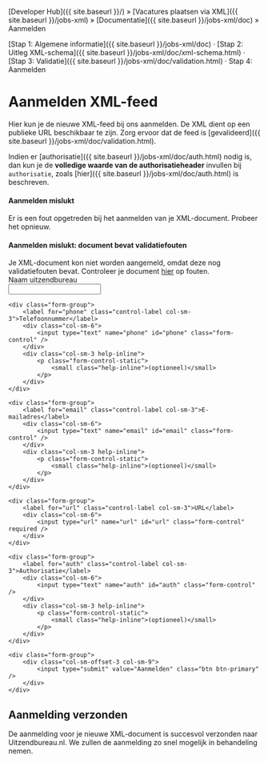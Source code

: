 ---
---

[Developer Hub]({{ site.baseurl }}/) &raquo; [Vacatures plaatsen via XML]({{ site.baseurl }}/jobs-xml) &raquo; [Documentatie]({{ site.baseurl }}/jobs-xml/doc) &raquo; Aanmelden

[Stap 1: Algemene informatie]({{ site.baseurl }}/jobs-xml/doc) &middot;
[Stap 2: Uitleg XML-schema]({{ site.baseurl }}/jobs-xml/doc/xml-schema.html) &middot;
[Stap 3: Validatie]({{ site.baseurl }}/jobs-xml/doc/validation.html) &middot;
Stap 4: Aanmelden

# Aanmelden XML-feed

Hier kun je de nieuwe XML-feed bij ons aanmelden. De XML dient op een publieke URL beschikbaar te zijn. Zorg ervoor dat de feed is
[gevalideerd]({{ site.baseurl }}/jobs-xml/doc/validation.html).

Indien er [authorisatie]({{ site.baseurl }}/jobs-xml/doc/auth.html) nodig is, dan kun je de **volledige waarde van de authorisatieheader** invullen bij `authorisatie`, zoals
[hier]({{ site.baseurl }}/jobs-xml/doc/auth.html) is beschreven.

<div id="sign-up-error" class="hidden">
    <div class="alert alert-danger">
        <h4>Aanmelden mislukt</h4>
        Er is een fout opgetreden bij het aanmelden van je XML-document. Probeer het opnieuw.
    </div>
</div>

<div id="sign-up-validation-error" class="hidden">
    <div class="alert alert-danger">
        <h4>Aanmelden mislukt: document bevat validatiefouten</h4>
        Je XML-document kon niet worden aangemeld, omdat deze nog validatiefouten bevat. Controleer je document
        <a href="/jobs-xml/doc/validation.html" class="alert-link">hier</a> op fouten.
    </div>
</div>

<form id="sign-up-form" class="form-horizontal">
    <div class="form-group">
        <label for="recruiterName" class="control-label col-sm-3">Naam uitzendbureau</label>
        <div class="col-sm-6">
            <input type="text" name="recruiterName" id="recruiterName" class="form-control" required />
        </div>
    </div>

    <div class="form-group">
        <label for="phone" class="control-label col-sm-3">Telefoonnummer</label>
        <div class="col-sm-6">
            <input type="text" name="phone" id="phone" class="form-control" />
        </div>
        <div class="col-sm-3 help-inline">
            <p class="form-control-static">
                <small class="help-inline">(optioneel)</small>
            </p>
        </div>
    </div>

    <div class="form-group">
        <label for="email" class="control-label col-sm-3">E-mailadres</label>
        <div class="col-sm-6">
            <input type="text" name="email" id="email" class="form-control" />
        </div>
        <div class="col-sm-3 help-inline">
            <p class="form-control-static">
                <small class="help-inline">(optioneel)</small>
            </p>
        </div>
    </div>

    <div class="form-group">
        <label for="url" class="control-label col-sm-3">URL</label>
        <div class="col-sm-6">
            <input type="url" name="url" id="url" class="form-control" required />
        </div>
    </div>

    <div class="form-group">
        <label for="auth" class="control-label col-sm-3">Authorisatie</label>
        <div class="col-sm-6">
            <input type="text" name="auth" id="auth" class="form-control" />
        </div>
        <div class="col-sm-3 help-inline">
            <p class="form-control-static">
                <small class="help-inline">(optioneel)</small>
            </p>
        </div>
    </div>

    <div class="form-group">
        <div class="col-sm-offset-3 col-sm-9">
            <input type="submit" value="Aanmelden" class="btn btn-primary" />
        </div>
    </div>
</form>

<div id="sign-up-success" class="hidden">
    <h2>Aanmelding verzonden</h2>
    <p>
        De aanmelding voor je nieuwe XML-document is succesvol verzonden naar Uitzendbureau.nl. We zullen de aanmelding zo snel mogelijk in behandeling nemen.
    </p>
</div>

<script src="{{ site.baseurl }}/javascripts/external/uri.js"></script>
<script src="{{ site.baseurl }}/javascripts/external/hex_sha1.js"></script>
<script src="{{ site.baseurl }}/javascripts/api-clients/uitzendbureau-nl-api.js"></script>
<script src="{{ site.baseurl }}/javascripts/jobs-xml/sign-up.js"></script>
